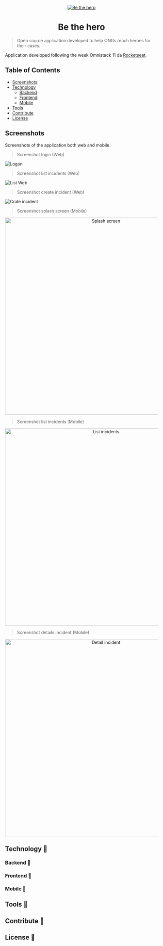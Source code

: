 <p align="center">
  <a href="https://www.gatsbyjs.org">
    <img src="frontend/src/assets/logo.svg" alt="Be the hero" />
  </a>
</p>
<h1 align="center">
  Be the hero
</h1>

> Open source application developed to help ONGs reach heroes for their cases.

Application developed following the week Omnistack 11 da [Rocketseat](https://rocketseat.com.br/).

## Table of Contents

- [Screenshots](#screenshots)
- [Technology](#technology)
  - [Backend](#backend)
  - [Frontend](#frontend)
  - [Mobile](#mobile)
- [Tools](tools)
- [Contribute](contribute)
- [License](license)

## Screenshots

Screenshots of the application both web and mobile.

> Screenshot login (Web)

![Logon](screenshot/login.png)

> Screenshot list incidents (Web)

![List Web](screenshot/list-web.png)

> Screenshot create incident (Web)

![Crate incident](screenshot/create.png)

> Screenshot splash screen (Mobile)

<p align="center">
  <img src="screenshot/splash.jpeg" alt="Splash screen" height="650px" />
</p>

> Screenshot list incidents (Mobile)

<p align="center">
  <img src="screenshot/list-mobile.jpeg" alt="List incidents" height="650px" />
</p>

> Screenshot details incident (Mobile)

<p align="center">
  <img src="screenshot/detail.jpeg" alt="Detail incident" height="650px" />
</p>

## Technology :construction:

### Backend :construction:

### Frontend :construction:

### Mobile :construction:

## Tools :construction:

## Contribute :construction:

## License :construction:
